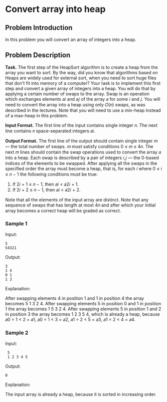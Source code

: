 # Convert array into heap

## Problem Introduction
In this problem you will convert an array of integers into a heap.

## Problem Description
**Task.** The first step of the HeapSort algorithm is to create a heap from the array you want to sort. By the way, did you know that algorithms based on Heaps are widely used for external sort, when you need to sort huge files that don’t fit into memory of a computer?
Your task is to implement this first step and convert a given array of integers into a heap. You will do that by applying a certain number of swaps to the array. Swap is an operation which exchanges elements 𝑎𝑖 and 𝑎𝑗 of the array 𝑎 for some 𝑖 and 𝑗. You will need to convert the array into a heap using only 𝑂(𝑛) swaps, as was described in the lectures. Note that you will need to use a min-heap instead of a max-heap in this problem.

**Input Format.** The first line of the input contains single integer 𝑛. The next line contains 𝑛 space-separated integers 𝑎𝑖.

**Output Format.** The first line of the output should contain single integer 𝑚 — the total number of swaps. 𝑚 must satisfy conditions 0 ≤ 𝑚 ≤ 4𝑛. The next 𝑚 lines should contain the swap operations used to convert the array 𝑎 into a heap. Each swap is described by a pair of integers 𝑖,𝑗 — the 0-based indices of the elements to be swapped. After applying all the swaps in the specified order the array must become a heap, that is, for each 𝑖 where 0 ≤ 𝑖 ≤ 𝑛 − 1 the following conditions must be true:

1. If 2𝑖 + 1 ≤ 𝑛 − 1, then 𝑎𝑖 < 𝑎2𝑖 + 1.
2. If 2𝑖 + 2 ≤ 𝑛 − 1, then 𝑎𝑖 < 𝑎2𝑖 + 2.

Note that all the elements of the input array are distinct. Note that any sequence of swaps that has length at most 4𝑛 and after which your initial array becomes a correct heap will be graded as correct.

### Sample 1
Input:
```
5
54321
```
Output:
```
3
1 4
0 1
1 3
```
Explanation:

After swapping elements 4 in position 1 and 1 in position 4 the array becomes 5 1 3 2 4.
After swapping elements 5 in position 0 and 1 in position 1 the array becomes 1 5 3 2 4.
After swapping elements 5 in position 1 and 2 in position 3 the array becomes 1 2 3 5 4, which is already a heap, because 𝑎0 = 1 < 2 = 𝑎1, 𝑎0 = 1 < 3 = 𝑎2, 𝑎1 = 2 < 5 = 𝑎3, 𝑎1 = 2 < 4 = 𝑎4.

### Sample 2
Input:
```
 5
 1 2 3 4 5
```
Output:
```
0
```
Explanation:

The input array is already a heap, because it is sorted in increasing order.
